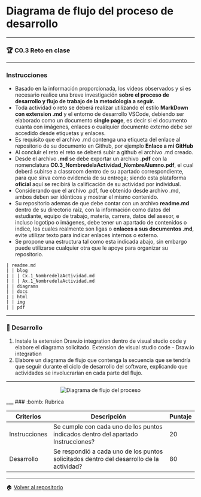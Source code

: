 # Diagrama de flujo del proceso de desarrollo
---
### :trophy: C0.3 Reto en clase
___
### Instrucciones
- Basado en la información proporcionada, los videos observados y si es necesario realice una breve investigación **sobre el proceso de desarrollo y flujo de trabajo de la metodologia a seguir.** 
- Toda actividad o reto se deberá realizar utilizando el estilo **MarkDown con extension .md** y el entorno de desarrollo VSCode, debiendo ser elaborado como un documento **single page**, es decir si el documento cuanta con imágenes, enlaces o cualquier documento externo debe ser accedido desde etiquetas y enlaces.
- Es requisito que el archivo .md contenga una etiqueta del enlace al repositorio de su documento en Github, por ejemplo **Enlace a mi GitHub**
- Al concluir el reto el reto se deberá subir a github el archivo .md creado.
- Desde el archivo **.md** se debe exportar un archivo **.pdf** con la nomenclatura **C0.3_NombredelaActividad_NombreAlumno.pdf**, el cual deberá subirse a classroom dentro de su
apartado correspondiente, para que sirva como evidencia de su entrega; siendo esta plataforma **oficial** aquí se recibirá la calificación de su actividad por individual.
- Considerando que el archivo .pdf, fue obtenido desde archivo .md, ambos deben ser idénticos y mostrar el mismo contenido.
- Su repositorio ademas de que debe contar con un archivo **readme.md** dentro de su directorio raíz, con la información como datos del estudiante, equipo de trabajo, materia, carrera, datos del asesor, e incluso logotipo o imágenes, debe tener un apartado de contenidos o indice, los cuales realmente son ligas o **enlaces a sus documentos .md**, evite utilizar texto para indicar enlaces internos o externo.
- Se propone una estructura tal como esta indicada abajo, sin embargo puede utilizarse cualquier otra que le apoye para organizar su repositorio.
~~~
| readme.md
| | blog
| | | Cx.1_NombredelaActividad.md
| | | Ax.1_NombredelaActividad.md
| | diagrams
| | docs
| | html
| | img
| | pdf
~~~~
___
### :pencil: Desarrollo
1. Instale la extension Draw.io integration dentro de visual studio code y elabore el diagrama solicitado. Extension de visual studio code - Draw.io integration 
2. Elabore un diagrama de flujo que contenga la secuencia que se tendría que seguir durante el ciclo de desarrollo del software, explicando que actividades se involucrarían en cada parte del flujo. 
___

<p align="center">
    <img alt="Diagrama de flujo del proceso" src="https://github.com/Bernal03/AnalisisAvanzado_Repositorio_Bernal/blob/main/diagrams/C0.3_diagrama_de_flujo_del_proceso.png">
</p>
___
### :bomb: Rubrica

| Criterios     | Descripción                                                                                  | Puntaje |
| ------------- | -------------------------------------------------------------------------------------------- | ------- |
| Instrucciones | Se cumple con cada uno de los puntos indicados dentro del apartado Instrucciones?            | 20 |
| Desarrollo    | Se respondió a cada uno de los puntos solicitados dentro del desarrollo de la actividad?     | 80      |


___
 :house: [Volver al repositorio](https://github.com/Bernal03/AnalisisAvanzado_Repositorio_Bernal "Volver al repositorio")